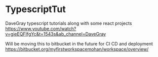 # TypescriptTut
DaveGray typescript tutorials along with some react projects
https://www.youtube.com/watch?v=gieEQFIfgYc&t=1543s&ab_channel=DaveGray

Will be moving this to bitbucket in the future for CI CD and deployment 
https://bitbucket.org/myfirstworkspacemohan/workspace/overview/
